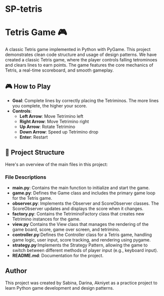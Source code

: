# SP-tetris

# Tetris Game 🎮

A classic Tetris game implemented in Python with PyGame. This project demonstrates clean code structure and usage of design patterns. We have created a classic Tetris game, where the player controls falling tetrominoes and clears lines to earn points. The game features the core mechanics of Tetris, a real-time scoreboard, and smooth gameplay.

## 🎮 How to Play
- **Goal**: Complete lines by correctly placing the Tetriminos. The more lines you complete, the higher your score.
- **Controls**:
  - **Left Arrow**: Move Tetrimino left
  - **Right Arrow**: Move Tetrimino right
  - **Up Arrow**: Rotate Tetrimino
  - **Down Arrow**: Speed up Tetrimino drop
  - **Enter**: Restart

## 📁 Project Structure
Here's an overview of the main files in this project:

### File Descriptions
- **main.py**: Contains the main function to initialize and start the game.
- **game.py**: Defines the Game class and includes the primary game loop for the Tetris game.
- **observer.py**: Implements the Observer and ScoreObserver classes. The ScoreObserver updates and displays the score when it changes.
- **factory.py**: Contains the TetriminoFactory class that creates new Tetrimino instances for the game.
- **view.py** Contains the View class that manages the rendering of the game board, score, game over screen, and tetrimino.
- **controller.py**:Defines the Controller class for a Tetris game, handling game logic, user input, score tracking, and rendering using pygame.
- **strategy.py**:Implements the Strategy Pattern, allowing the game to switch between different methods of player input (e.g., keyboard input). 
- **README.md**: Documentation for the project.

## Author
This project was created by Sabina, Darina, Akniyet as a practice project to learn Python game development and design patterns. 

